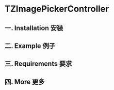 # TZImagePickerController
<!-- A clone of UIImagePickerController, support picking multiple photos、original photo、video, also allow preview photo and video, fitting iOS6789 system.   -->
<!-- 一个支持多选、选原图和视频的图片选择器，同时有预览功能，适配了iOS6789系统。-->
<!-- -->
<!-- tip: 发布后不久，陆陆续续发现一些bug，表示抱歉...目前版本已到1.0.9，修复了从发布到现在发现的一些bug。如果你发现了bug，请先拉一下最新的代码，如果bug还在请提一个issue。从目前的情况看，已经发现的bug都解决了，现在的表现还算较好~-->
<!-- -->
<!-- ![image](https://github.com/banchichen/TZImagePickerController/blob/master/TZImagePickerController/ScreenShots/photoPickerVc.PNG) -->
<!-- ![image](https://github.com/banchichen/TZImagePickerController/blob/master/TZImagePickerController/ScreenShots/photoPreviewVc.PNG) -->
<!-- ![image](https://github.com/banchichen/TZImagePickerController/blob/master/TZImagePickerController/ScreenShots/videoPlayerVc.PNG) -->

## 一. Installation 安装

<!--  * CocoaPods：pod 'TZImagePickerController', '~> 1.0.9'-->
<!--  * 手动导入：将TZImagePickerController文件夹拽入项目中，导入头文件：#import "TZImagePickerController.h"-->

## 二. Example 例子

<!--    TZImagePickerController *imagePickerVc = [[TZImagePickerController alloc] initWithMaxImagesCount:9 delegate:self];-->
<!--    -->
<!--    // You can get the photos by block, the same as by delegate.-->
<!--    // 你可以通过block或者代理，来得到用户选择的照片.-->
<!--    [imagePickerVc setDidFinishPickingPhotosHandle:^(NSArray<UIImage *> *photos, NSArray *assets) {-->
<!--    -->
<!--    }];-->
<!--    [self presentViewController:imagePickerVc animated:YES completion:nil];-->
  
## 三. Requirements 要求
<!--   iOS 6 or later. Requires ARC  -->
<!--   iOS6及以上系统可使用. ARC环境.-->
<!--   -->
<!--   When system version is iOS6 or iOS7,  Using AssetsLibrary.  -->
<!--   When system version is iOS 8 or later, Using PhotoKit.  -->
<!--   如果运行在iOS6或7系统上，用的是AssetsLibrary库获取照片资源。  -->
<!--   如果运行在iOS8及以上系统上，用的是PhotoKit库获取照片资源。-->
   
## 四. More 更多 

<!--  If you find a bug, please create a issue.  -->
<!--  Welcome to pull requests.  -->
<!--  More infomation please view code.  -->
<!--  如果你发现了bug，请提一个issue。  -->
<!--  欢迎给我提pull requests。  -->
<!--  更多信息详见代码，也可查看我的博客: [我的博客](http://www.cnblogs.com/tanzhenblog/ "半尺尘 - 博客园")-->
  
